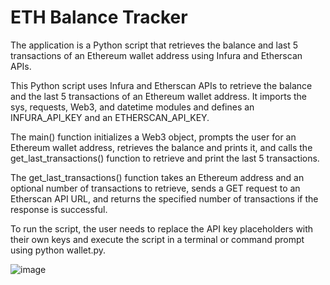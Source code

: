 # ETH Balance Tracker
The application is a Python script that retrieves the balance and last 5 transactions of an Ethereum wallet address using Infura and Etherscan APIs.

This Python script uses Infura and Etherscan APIs to retrieve the balance and the last 5 transactions of an Ethereum wallet address. It imports the sys, requests, Web3, and datetime modules and defines an INFURA_API_KEY and an ETHERSCAN_API_KEY.

The main() function initializes a Web3 object, prompts the user for an Ethereum wallet address, retrieves the balance and prints it, and calls the get_last_transactions() function to retrieve and print the last 5 transactions.

The get_last_transactions() function takes an Ethereum address and an optional number of transactions to retrieve, sends a GET request to an Etherscan API URL, and returns the specified number of transactions if the response is successful.

To run the script, the user needs to replace the API key placeholders with their own keys and execute the script in a terminal or command prompt using python wallet.py.

![image](https://user-images.githubusercontent.com/96372115/232220545-90cda8ae-2d14-46cc-a6d8-680e38ac9aaa.png)
